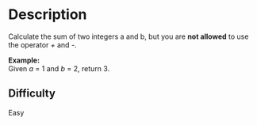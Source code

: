 # Description

Calculate the sum of two integers a and b, but you are **not allowed** to use the operator *+* and *-*\.

**Example:**<br>
Given *a* = 1 and *b* = 2, return 3.

## Difficulty

Easy
